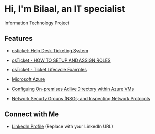 # Hi, I'm Bilaal, an IT specialist

Information Technology Project

## Features
* [osticket: Help Desk Ticketing System](https://github.com/bilaalsulthan/os-ticket)
* [osTicket - HOW TO SETUP AND ASSIGN ROLES](https://github.com/bilaalsulthan/HOW-TO-SETUP-OSTICKET) 
* [osTicket - Ticket Lifecycle Examples](https://github.com/bilaalsulthan/Ticket-Lifecycle-)

* [Microsoft Azure](http://website.com)
* [Configuing On-premises Adlive Directory within Azure VMs](http://website.com)
* [Network Securty Groups (NSGs) and Inspecting Network Protocols](http://website.com)

## Connect with Me
- [LinkedIn Profile](https://example.com/linkedin) (Replace with your LinkedIn URL)
